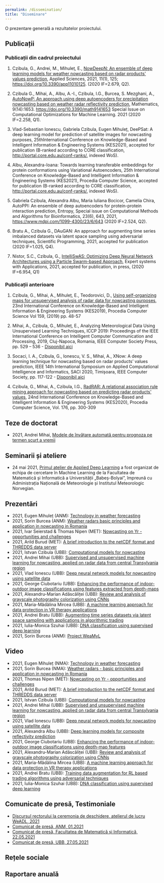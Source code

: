 ```yaml
---
permalink: /dissemination/
title: "Diseminare"
---
```


O prezentare generală a rezultatelor proiectului.

## Publicații

### Publicații din cadrul proiectului

1. Czibula, G., Andrei, M., Mihuleț, E., [NowDeepN: An ensemble of deep learning models for weather nowcasting based on radar products' values prediction](https://weamyl.met.no/assets/files/applsci-11-00125.pdf), Applied Sciences, 2021, 11(1), 125; https://doi.org/10.3390/app11010125. (2020 IF=2.679, Q2).

2. Czibula G., Mihai, A., Albu, A.-I., Czibula, I.G., Burcea, S. Mezghani, A., [AutoNowP: An approach using deep autoencoders for precipitation nowcasting based on  weather radar reflectivity prediction](https://www.mdpi.com/2227-7390/9/14/1653), Mathematics, 9(14):1653. https://doi.org/10.3390/math9141653 Special Issue on Computational Optimizations for Machine Learning. 2021 (2020 IF=2.258, Q1).
3. Vlad-Sebastian Ionescu, Gabriela Czibula, Eugen Mihuleț, DeePSat: A deep learning model for prediction of satellite images for nowcasting purposes, 25thInternational Conference on Knowledge-Based and Intelligent Information & Engineering Systems (KES2021), accepted for publication (B-ranked according to CORE classification, http://portal.core.edu.au/conf-ranks/, indexed WoS).
4. Albu, Alexandra-Ioana: Towards learning transferable embeddings for protein conformations using Variational Autoencoders, 25th International Conference on Knowledge-Based and Intelligent Information & Engineering Systems (KES2021), Procedia Computer Science, accepted for publication (B-ranked according to CORE classification, http://portal.core.edu.au/conf-ranks/, indexed WoS).
5. Gabriela Czibula, Alexandra Albu, Maria Iuliana Bocicor, Camelia Chira, AutoPPI: An ensemble of deep autoencoders for protein-protein interaction prediction, Entropy, Special issue on Computational Methods and Algorithms for Bioinformatics, 23(6), 643, 2021, https://www.mdpi.com/1099-4300/23/6/643 (2020 IF=2.524, Q2).
6. Bratu A., Czibula G., DAuGAN: An approach for augmenting time series imbalanced datasets via latent space sampling using adversarial techniques, Scientific Programming, 2021, accepted for publication (2020 IF=1.025, Q4).
7. Nistor, S.C., Czibula, G., [IntelliSwAS: Optimizing Deep Neural Network Architectures using a Particle Swarm-based Approach](https://www.sciencedirect.com/science/article/pii/S0957417421012987), Expert systems with Applications, 2021, accepted for publication, in press,  (2020 IF=6.954, Q1)

### Publicații anterioare

1. Czibula, G., Mihai, A., Mihuleț, E., Teodorovici, D., [Using self-organizing maps for unsupervised analysis of radar data for nowcasting purposes](https://weamyl.met.no/assets/files/KES2019.pdf), 23nd International Conference on Knowledge-Based and Intelligent Information & Engineering Systems (KES2019), Procedia Computer Science  Vol 159, (2019)  pp. 48-57

2. Mihai, A., Czibula, G., Mihuleț, E., Analyzing Meteorological Data Using Unsupervised Learning Techniques, ICCP 2019: Proceedings of the IEEE International Conference on Intelligent Computer Communication and Processing, 2019, Cluj-Napoca, Romania, IEEE Computer Society Press, pp. 529 – 536 - [Disponibil aici](https://ieeexplore.ieee.org/document/8959777)

3. Socaci, I. A.,  Czibula, G., Ionescu, V. S., Mihai, A., XNow: A deep learning technique for nowcasting based on radar products’ values prediction, IEEE 14th International Symposium on Applied Computational Intelligence and Informatics, SACI 2020, Timișoara, IEEE Computer Society, pp. 117-122 - [Disponibil aici](https://ieeexplore.ieee.org/document/9118849)

4. Czibula, G., Mihai, A., Czibula, I.G., [RadRAR:  A relational association rule mining approach for nowcasting based on predicting radar products' values](https://weamyl.met.no/assets/files/KES2020.pdf), 24nd International Conference on Knowledge-Based and Intelligent Information & Engineering Systems (KES2020), Procedia Computer Science, Vol. 176, pp. 300-309

## Teze de doctorat
* 2021, Andrei Mihai, [Modele de învățare automată pentru prognoza pe termen scurt a vremii](https://metno.github.io/weamyl-website-ro/assets/files/PhDAndrei_ro.pdf)

## Seminarii și ateliere
* 24 mai 2021, [Primul atelier de Applied Deep Learning](http://www.cs.ubbcluj.ro/weadl/) a fost organizat de echipa de cercetare în Machine Learning de la Facultatea de Matematică și Informatică a Universității „Babeș-Bolyai”, împreună cu Administrația Națională de Meteorologie și Institutul Meteorologic Norvegian.

## Prezentări
* 2021, Eugen Mihuleț (ANM): [Technology in weather forecasting](http://www.cs.ubbcluj.ro/weadl/wp-content/uploads/2021/06/Technology%20in%20Weather%20Forecasting%20-%20Eugen%20Mihulet.pdf)
* 2021, Sorin Burcea (ANM): [Weather radars basic principles and application in nowcasting in Romania](http://www.cs.ubbcluj.ro/weadl/wp-content/uploads/2021/06/Weather%20Radars%20-%20Burcea%20Sorin.pdf)
* 2021, Ivar Seierstad & Thomas Nipen (MET): [Nowcasting on Yr - opportunities and challenges](http://www.cs.ubbcluj.ro/weadl/wp-content/uploads/2021/06/Nowcasting%20on%20Yr%20-%20Thomas%20Nipen.pdf)
* 2021, Arild Burud (MET): [A brief introduction to the netCDF format and THREDDS data server](http://www.cs.ubbcluj.ro/weadl/wp-content/uploads/2021/06/Introduction%20to%20netCDF%20and%20THREDDS%20-%20Arild%20Burud.pdf)
* 2021, Istvan Czibula (UBB): [Computational models for nowcasting](http://www.cs.ubbcluj.ro/weadl/wp-content/uploads/2021/06/Computational%20Models%20for%20Nowcasting%20-%20Istvan%20Czibula.pdf)
* 2021, Andrei Mihai (UBB): [Supervised and unsupervised machine learning for nowcasting, applied on radar data from central Transylvania region](http://www.cs.ubbcluj.ro/weadl/wp-content/uploads/2021/06/ML%20for%20Nowcasting%20in%20Transylvania%20-%20Andrei%20Mihai.pdf)
* 2021, Vlad Ionescu (UBB): [Deep neural network models for nowcasting using satellite data](http://www.cs.ubbcluj.ro/weadl/wp-content/uploads/2021/06/DNN%20models%20for%20satellite%20data%20-%20Ionescu%20Vlad.pdf)
* 2021, George Ciubotariu (UBB): [Enhancing the performance of indoor-outdoor image classifications using features extracted from depth-maps](http://www.cs.ubbcluj.ro/weadl/wp-content/uploads/2021/06/Enhance%20performance%20of%20image%20classification%20-%20George%20Cuibotariu.pdf)
* 2021, Alexandru-Marian Adăscăliței (UBB): [Review and analysis of grayscale photography colorization using CNNs](http://www.cs.ubbcluj.ro/weadl/wp-content/uploads/2021/06/Review%20of%20Grayscale%20Photo%20Colorization%20-%20Alexandru%20Marian%20Adascalitei.pdf)
* 2021, Maria-Mădălina Mircea (UBB): [A machine learning approach for data protection in VR therapy applications](http://www.cs.ubbcluj.ro/weadl/wp-content/uploads/2021/06/ML%20Approach%20for%20Data%20Protection%20in%20VR%20-%20Mircea%20Maria-Madalina.pdf)
* 2021, Andrei Bratu (UBB): [Augmenting time series datasets via latent space sampling with applications in algorithmic trading](http://www.cs.ubbcluj.ro/weadl/wp-content/uploads/2021/06/%20Augmenting%20time%20series%20datasets%20for%20algorithmic%20trading%20-%20Andrei%20Bratu.pdf)
* 2021, Iulia-Monica Szuhai (UBB): [DNA classification using supervised deep learning](http://www.cs.ubbcluj.ro/weadl/wp-content/uploads/2021/06/DNA%20classification%20using%20DL%20-%20Szuhai%20Iulia-Monica.pdf)
* 2021, Sorin Burcea (ANM): [Proiect WeaMyL](https://weamyl.met.no/assets/files/prezentare_interna_Meteo.pdf)

## Video
* 2021, Eugen Mihuleț (NMA): [Technology in weather forecasting](https://www.youtube.com/watch?v=_Jxk9NMJMZ4)
* 2021, Sorin Burcea (NMA): [Weather radars - basic principles and application in nowcasting in Romania](https://www.youtube.com/watch?v=9XpdoY2vG98)
* 2021, Thomas Nipen (MET): [Nowcasting on Yr - opportunities and challenges](https://www.youtube.com/watch?v=0iIty6GnlX8)
* 2021, Arild Burud (MET): [A brief introduction to the netCDF format and THREDDS data server](https://www.youtube.com/watch?v=b2MfdSa4GYM)
* 2021, Istvan Czibula (UBB): [Computational models for nowcasting](https://www.youtube.com/watch?v=gYIW8cRpihQ)
* 2021, Andrei Mihai (UBB): [Supervised and unsupervised machine learning for nowcasting, applied on radar data from central Transylvania region](https://www.youtube.com/watch?v=upL4vKHCl4c)
* 2021, Vlad Ionescu (UBB): [Deep neural network models for nowcasting using satellite data](https://www.youtube.com/watch?v=q7M-GBLNEpE)
* 2021, Alexandra Albu (UBB): [Deep learning models for composite reflectivity prediction](https://www.youtube.com/watch?v=T_QkFAwGyXs)
* 2021, George Ciubotariu (UBB): [Enhancing the performance of indoor-outdoor image classifications using depth-map features](https://www.youtube.com/watch?v=pTqlERdTMKE)
* 2021, Alexandru-Marian Adăscăliței (UBB): [Review and analysis of grayscale photography colorization using CNNs](https://www.youtube.com/watch?v=a-_vIs1zoBc)
* 2021, Maria-Mădălina Mircea (UBB): [A machine learning approach for data protection in VR therapy applications](https://www.youtube.com/watch?v=1SEGzw46-So)
* 2021, Andrei Bratu (UBB): [Training data augmentation for RL based trading algorithms using adversarial techniques](https://www.youtube.com/watch?v=im3ChDq1P6o)
* 2021, Iulia-Monica Szuhai (UBB): [DNA classification using supervised deep learning](https://www.youtube.com/watch?v=otT68PnfWaU)



##  Comunicate de presă, Testimoniale

* [Discursul rectorului la ceremonia de deschidere, atelierul de lucru WeADL, 2021](https://weamyl.met.no/assets/files/rector.pdf)
* [Comunicat de presă, ANM, 01.2021](https://www.meteoromania.ro/wp-content/uploads/comunicate/Proiect_WeaMyL.pdf)
* [Comunicat de presă, Facultatea de Matematică și Informatică, 22.05.2021](http://www.cs.ubbcluj.ro/weadl-2021/)
* [Comunicat de presă, UBB, 27.05.2021](https://news.ubbcluj.ro/ubb-organizeaza-online-prima-editie-a-workshopului-in-invatare-profunda-aplicata-weadl2021/)

## Rețele sociale
## Raportare anuală
